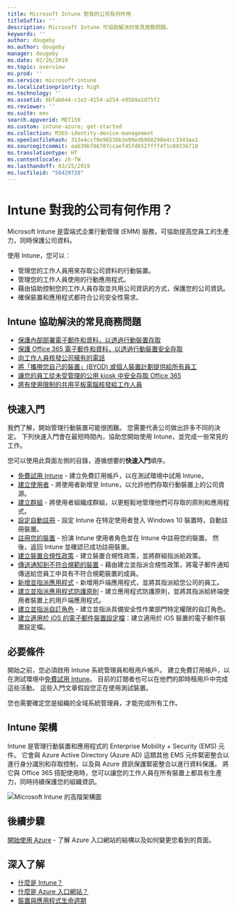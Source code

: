 ```yaml
---
title: Microsoft Intune 對我的公司有何作用
titleSuffix: ''
description: Microsoft Intune 可協助解決的常見商務問題。
keywords: ''
author: dougeby
ms.author: dougeby
manager: dougeby
ms.date: 02/26/2019
ms.topic: overview
ms.prod: ''
ms.service: microsoft-intune
ms.localizationpriority: high
ms.technology: ''
ms.assetid: 6bfab644-c1e2-4154-a254-e95b9a1d75f2
ms.reviewer: ''
ms.suite: ems
search.appverid: MET150
ms.custom: intune-azure; get-started
ms.collection: M365-identity-device-management
ms.openlocfilehash: 313e4ccf0e96536b3e99edb968298e4cc3343aa1
ms.sourcegitcommit: aab39bf86707ccaef45fd6527fff4f1c89336710
ms.translationtype: HT
ms.contentlocale: zh-TW
ms.lasthandoff: 03/25/2019
ms.locfileid: "58429728"
---
```

# <a name="what-can-intune-do-for-my-company"></a>Intune 對我的公司有何作用？
Microsoft Intune 是雲端式企業行動管理 (EMM) 服務，可協助提高您員工的生產力，同時保護公司資料。

使用 Intune，您可以︰

- 管理您的工作人員用來存取公司資料的行動裝置。
- 管理您的工作人員使用的行動應用程式。
- 藉由協助控制您的工作人員存取並共用公司資訊的方式，保護您的公司資訊。
- 確保裝置和應用程式都符合公司安全性需求。

## <a name="common-business-problems-that-intune-helps-solve"></a>Intune 協助解決的常見商務問題

* [保護內部部署電子郵件和資料，以透過行動裝置存取](common-scenarios.md#protecting-your-on-premises-email-and-data-so-it-can-be-safely-accessed-by-mobile-devices)
* [保護 Office 365 電子郵件和資料，以透過行動裝置安全存取](common-scenarios.md#protecting-your-office-365-email-and-data-so-it-can-be-safely-accessed-by-mobile-devices)
* [向工作人員核發公司擁有的電話](common-scenarios.md#issue-corporate-owned-phones-to-your-employees)
* [將「攜帶您自己的裝置」(BYOD) 或個人裝置計劃提供給所有員工](common-scenarios.md#offer-a-bring-your-own-device-program-to-all-employees)
* [讓您的員工從未受管理的公用 kiosk 中安全存取 Office 365](common-scenarios.md#enable-your-employees-to-securely-access-office-365-from-an-unmanaged-public-kiosk)
* [將有使用限制的共用平板電腦核發給工作人員](common-scenarios.md#issue-limited-use-shared-tablets-to-your-employees)

## <a name="quickstarts"></a>快速入門

我們了解，開始管理行動裝置可能很困難。 您需要代表公司做出許多不同的決定。 下列快速入門會在最短時間內，協助您開始使用 Intune，並完成一些常見的工作。

您可以使用此頁面左側的目錄，遵循想要的**快速入門**順序。

- [免費試用 Intune](free-trial-sign-up.md) - 建立免費訂用帳戶，以在測試環境中試用 Intune。    
- [建立使用者](quickstart-create-user.md) - 將使用者新增至 Intune，以允許他們存取行動裝置上的公司資源。
- [建立群組](quickstart-create-group.md) - 將使用者組織成群組，以更輕鬆地管理他們可存取的原則和應用程式。
- [設定自動註冊](quickstart-setup-auto-enrollment.md) - 設定 Intune 在特定使用者登入 Windows 10 裝置時，自動註冊裝置。
- [註冊您的裝置](quickstart-enroll-windows-device.md) - 扮演 Intune 使用者角色並在 Intune 中註冊您的裝置。 然後，返回 Intune 並確認已成功註冊裝置。
- [建立裝置合規性政策](quickstart-set-password-length-android.md) - 建立裝置合規性政策，並將群組指派給政策。
- [傳送通知到不符合規範的裝置](quickstart-send-notification.md) - 藉由建立並指派合規性政策，將電子郵件通知傳送給您員工中具有不符合規範裝置的成員。
- [新增並指派應用程式](quickstart-add-assign-app.md) - 新增用戶端應用程式，並將其指派給您公司的員工。
- [建立並指派應用程式防護原則](quickstart-create-assign-app-policy.md) - 建立應用程式防護原則，並將其指派給終端使用者裝置上的用戶端應用程式。
- [建立並指派自訂角色](quickstart-create-custom-role.md) - 建立並指派具備安全性作業部門特定權限的自訂角色。 
- [建立適用於 iOS 的電子郵件裝置設定檔](quickstart-email-profile.md)：建立適用於 iOS 裝置的電子郵件裝置設定檔。

## <a name="prerequisites"></a>必要條件

開始之前，您必須啟用 Intune 系統管理員和租用戶帳戶。 建立免費訂用帳戶，以在測試環境中[免費試用 Intune](free-trial-sign-up.md)。 目前的訂閱者也可以在他們的即時租用戶中完成這些活動。 這些入門文章假設您正在使用測試裝置。

您也需要確定您是組織的全域系統管理員，才能完成所有工作。

## <a name="intune-architecture"></a>Intune 架構

Intune 是管理行動裝置和應用程式的 Enterprise Mobility + Security (EMS) 元件。 它會與 Azure Active Directory (Azure AD) 這類其他 EMS 元件緊密整合以進行身分識別和存取控制，以及與 Azure 資訊保護緊密整合以進行資料保護。 將它與 Office 365 搭配使用時，您可以讓您的工作人員在所有裝置上都具有生產力，同時持續保護您的組織資訊。

![Microsoft Intune 的高階架構圖](/intune/media/intunearchitecture.svg)

## <a name="next-steps"></a>後續步驟

[開始使用 Azure](get-started-azure.md) - 了解 Azure 入口網站的結構以及如何變更您看到的頁面。

## <a name="learn-more"></a>深入了解

* [什麼是 Intune？](introduction-intune.md)
* [什麼是 Azure 入口網站？](what-is-intune.md)
* [裝置與應用程式生命週期](introduction-device-app-lifecycles.md)
